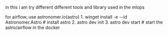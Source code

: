 in this i am try different different tools and library used in the mlops

for airflow, use astronomer.io(astro)
    1. winget install -e --id Astronomer.Astro # install astro
    2. astro dev init
    3. astro dev start # start the astro/airflow in the docker